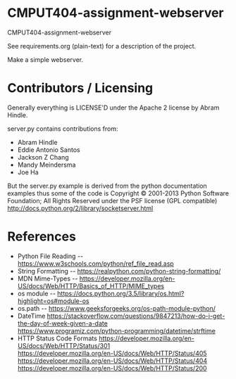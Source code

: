 CMPUT404-assignment-webserver
=============================

CMPUT404-assignment-webserver

See requirements.org (plain-text) for a description of the project.

Make a simple webserver.

Contributors / Licensing
========================

Generally everything is LICENSE'D under the Apache 2 license by Abram Hindle.

server.py contains contributions from:

* Abram Hindle
* Eddie Antonio Santos
* Jackson Z Chang
* Mandy Meindersma 
* Joe Ha

But the server.py example is derived from the python documentation
examples thus some of the code is Copyright © 2001-2013 Python
Software Foundation; All Rights Reserved under the PSF license (GPL
compatible) http://docs.python.org/2/library/socketserver.html

References
========================
* Python File Reading -- https://www.w3schools.com/python/ref_file_read.asp
* String Formatting -- https://realpython.com/python-string-formatting/
* MDN Mime-Types -- https://developer.mozilla.org/en-US/docs/Web/HTTP/Basics_of_HTTP/MIME_types
* os module -- https://docs.python.org/3.5/library/os.html?highlight=os#module-os
* os.path -- https://www.geeksforgeeks.org/os-path-module-python/
* DateTime 
    https://stackoverflow.com/questions/9847213/how-do-i-get-the-day-of-week-given-a-date </br>
    https://www.programiz.com/python-programming/datetime/strftime
* HTTP Status Code Formats 
    https://developer.mozilla.org/en-US/docs/Web/HTTP/Status/301 </br>
    https://developer.mozilla.org/en-US/docs/Web/HTTP/Status/405 </br>
    https://developer.mozilla.org/en-US/docs/Web/HTTP/Status/404 </br>
    https://developer.mozilla.org/en-US/docs/Web/HTTP/Status/200 </br>




